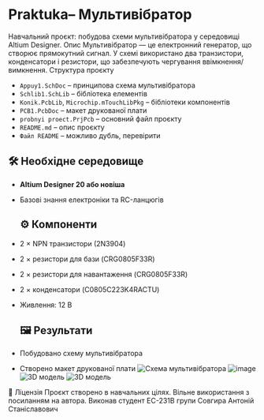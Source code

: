 # Praktuka– Мультивібратор
Навчальний проєкт: побудова схеми мультивібратора у середовищі Altium Designer.
Опис
Мультивібратор — це електронний генератор, що створює прямокутний сигнал. У схемі використано два транзистори, конденсатори і резистори, що забезпечують чергування ввімкнення/вимкнення.
Структура проєкту
- `Appuy1.SchDoc` – принципова схема мультивібратора
- `Schlib1.SchLib` – бібліотека елементів
- `Konik.PcbLib`, `Microchip.mTouchLibPkg` – бібліотеки компонентів
- `PCB1.PcbDoc` – макет друкованої плати
- `probnyi proect.PrjPcb` – основний файл проєкту
- `README.md` – опис проєкту
- `Файл README` – можливо дубль, перевірити
 ## 🛠️ Необхідне середовище
- **Altium Designer 20 або новіша**
- Базові знання електроніки та RC-ланцюгів
  ## ⚙️ Компоненти

- 2 × NPN транзистори (2N3904)
- 2 × резистори для бази (CRG0805F33R)
- 2 × резистори для навантаження (CRG0805F33R)
- 2 × конденсатори (C0805C223K4RACTU)
- Живлення: 12 В
  ## 🖼️ Результати

- Побудовано схему мультивібратора
- Створено макет друкованої плати
![Схема мультивібратора](https://github.com/user-attachments/assets/88136f59-e4c8-4ef2-872a-5eb14c49304e)
![image](https://github.com/user-attachments/assets/3d3d6244-54a0-4c9b-aa1a-cdb3b2fc42e2)
![3D модель](https://github.com/user-attachments/assets/d227451c-deb0-4c45-b9b7-4ed7dd0e0f59)
![3D модель](https://github.com/user-attachments/assets/c90b1313-f4bf-4c01-8fb3-9911d48dbaf7)

📜 Ліцензія
Проєкт створено в навчальних цілях. Вільне використання з посиланням на автора.
Виконав студент  EC-231B групи Совгира Антоній Станіславович





  
